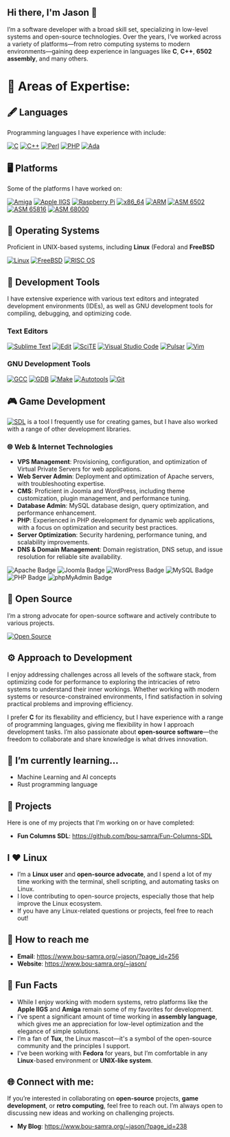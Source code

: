 ## Hi there, I'm Jason 👋

I’m a software developer with a broad skill set, specializing in low-level systems and open-source technologies. Over the years, I’ve worked across a variety of platforms—from retro computing systems to modern environments—gaining deep experience in languages like **C**, **C++**, **6502 assembly**, and many others.

# 🚀 Areas of Expertise:
## 🖋️ Languages
  Programming languages I have experience with include:
  
  [![C](https://img.shields.io/badge/-C-00599C?style=flat&logo=c&logoColor=white)](https://en.wikipedia.org/wiki/C_(programming_language))
  [![C++](https://img.shields.io/badge/-C%2B%2B-00599C?style=flat&logo=c%2B%2B&logoColor=white)](https://en.wikipedia.org/wiki/C%2B%2B)
  [![Perl](https://img.shields.io/badge/Perl-2296E8?style=flat&logo=perl&logoColor=white)](https://www.perl.org/)
  [![PHP](https://img.shields.io/badge/PHP-777BB4?style=flat&logo=php&logoColor=white)](https://www.php.net/)
  [![Ada](https://img.shields.io/badge/Ada-003B57?style=flat&logo=ada&logoColor=white)](https://en.wikipedia.org/wiki/Ada_(programming_language))

## 🖥️ Platforms
  Some of the platforms I have worked on:
  
  [![Amiga](https://img.shields.io/badge/Amiga-ED1C24?style=flat&logo=amiga&logoColor=white)](https://en.wikipedia.org/wiki/Amiga)
  [![Apple IIGS](https://img.shields.io/badge/Apple_IIGS-888888?style=flat&logo=apple&logoColor=white)](https://en.wikipedia.org/wiki/Apple_IIGS)
  [![Raspberry Pi](https://img.shields.io/badge/Raspberry_Pi-A22846?style=flat&logo=raspberrypi&logoColor=white)](https://www.raspberrypi.org/)
  [![x86_64](https://img.shields.io/badge/x86_64-1E90FF?style=flat&logo=none&logoColor=white)](https://en.wikipedia.org/wiki/X86_64)
  [![ARM](https://img.shields.io/badge/ARM-009C95?style=flat&logo=arm&logoColor=white)](https://www.arm.com/)
  [![ASM 6502](https://img.shields.io/badge/ASM-6502-FFB74D?style=flat&logo=chip&logoColor=white)](https://en.wikipedia.org/wiki/MOS_Technology_6502)
  [![ASM 65816](https://img.shields.io/badge/ASM-65816-FF7043?style=flat&logo=chip&logoColor=white)](https://en.wikipedia.org/wiki/WDC_65C816)
  [![ASM 68000](https://img.shields.io/badge/ASM-68000-FFA073?style=flat&logo=chip&logoColor=white)](https://en.wikipedia.org/wiki/Motorola_68000)

## 💾 Operating Systems
  Proficient in UNIX-based systems, including **Linux** (Fedora) and **FreeBSD**

  [![Linux](https://img.shields.io/badge/Linux-Fedora-1E2328?style=flat&logo=linux&logoColor=white)](https://getfedora.org/)
  [![FreeBSD](https://img.shields.io/badge/FreeBSD-AB5B5B?style=flat&logo=freebsd&logoColor=white)](https://www.freebsd.org/)
  [![RISC OS](https://img.shields.io/badge/RISC_OS-9B4F96?style=flat&logo=risc-os&logoColor=white)](https://www.riscosopen.org/)

## 🧰 Development Tools

I have extensive experience with various text editors and integrated development environments (IDEs), as well as GNU development tools for compiling, debugging, and optimizing code.

### Text Editors

[![Sublime Text](https://img.shields.io/badge/Sublime%20Text-FF9800?style=flat&logo=sublime-text&logoColor=white)](https://www.sublimetext.com/) [![jEdit](https://img.shields.io/badge/jEdit-1C2A2C?style=flat&logo=jedit&logoColor=white)](https://www.jedit.org/) [![SciTE](https://img.shields.io/badge/SciTE-2D537D?style=flat&logo=scite&logoColor=white)](https://www.scintilla.org/SciTE.html) [![Visual Studio Code](https://img.shields.io/badge/Visual%20Studio%20Code-0078D4?style=flat&logo=visualstudiocode&logoColor=white)](https://code.visualstudio.com/) [![Pulsar](https://img.shields.io/badge/Pulsar-414F57?style=flat&logo=atom&logoColor=white)](https://pulsar-edit.dev/) [![Vim](https://img.shields.io/badge/Vim-019733?style=flat&logo=vim&logoColor=white)](https://www.vim.org/)   

### GNU Development Tools

[![GCC](https://img.shields.io/badge/GCC-00599C?style=flat&logo=gcc&logoColor=white)](https://gcc.gnu.org/) [![GDB](https://img.shields.io/badge/GDB-FF0000?style=flat&logo=gdb&logoColor=white)](https://www.gnu.org/software/gdb/) [![Make](https://img.shields.io/badge/Make-000000?style=flat&logo=gnu&logoColor=white)](https://www.gnu.org/software/make/) [![Autotools](https://img.shields.io/badge/Autotools-2C6B8D?style=flat&logo=gnu&logoColor=white)](https://www.gnu.org/software/autoconf/) [![Git](https://img.shields.io/badge/Git-F05032?style=flat&logo=git&logoColor=white)](https://git-scm.com/)


## 🎮 Game Development
  [![SDL](https://img.shields.io/badge/SDL-1E2328?style=flat&logo=gamepad&logoColor=white)](https://www.libsdl.org/) is a tool I frequently use for creating games, but I have also worked with a range of other development libraries.

### 🌐 Web & Internet Technologies

- **VPS Management**: Provisioning, configuration, and optimization of Virtual Private Servers for web applications.
- **Web Server Admin**: Deployment and optimization of Apache servers, with troubleshooting expertise.
- **CMS**: Proficient in Joomla and WordPress, including theme customization, plugin management, and performance tuning.
- **Database Admin**: MySQL database design, query optimization, and performance enhancement.
- **PHP**: Experienced in PHP development for dynamic web applications, with a focus on optimization and security best practices.
- **Server Optimization**: Security hardening, performance tuning, and scalability improvements.
- **DNS & Domain Management**: Domain registration, DNS setup, and issue resolution for reliable site availability.

![Apache Badge](https://img.shields.io/badge/Apache-232B2B?logo=apache&logoColor=white) ![Joomla Badge](https://img.shields.io/badge/Joomla-2C6BB6?logo=joomla&logoColor=white) ![WordPress Badge](https://img.shields.io/badge/WordPress-21759B?logo=wordpress&logoColor=white) ![MySQL Badge](https://img.shields.io/badge/MySQL-4479A1?logo=mysql&logoColor=white) ![PHP Badge](https://img.shields.io/badge/PHP-777BB4?logo=php&logoColor=white) ![phpMyAdmin Badge](https://img.shields.io/badge/phpMyAdmin-6C3E3D?logo=phpmyadmin&logoColor=white)



## 🧩 Open Source
  I’m a strong advocate for open-source software and actively contribute to various projects.
  
  [![Open Source](https://img.shields.io/badge/Open%20Source-FF9B00?style=flat&logo=open-source-initiative&logoColor=white)](https://opensource.org/)

## ⚙️ Approach to Development
I enjoy addressing challenges across all levels of the software stack, from optimizing code for performance to exploring the intricacies of retro systems to understand their inner workings. Whether working with modern systems or resource-constrained environments, I find satisfaction in solving practical problems and improving efficiency.

I prefer **C** for its flexability and efficiency, but I have experience with a range of programming languages, giving me flexibility in how I approach development tasks. I’m also passionate about **open-source software**—the freedom to collaborate and share knowledge is what drives innovation.

## 🌱 I’m currently learning...
- Machine Learning and AI concepts
- Rust programming language

## 🔧 Projects
Here is one of my projects that I'm working on or have completed:
- **Fun Columns SDL**: https://github.com/bou-samra/Fun-Columns-SDL

## I ❤️ Linux
- I’m a **Linux user** and **open-source advocate**, and I spend a lot of my time working with the terminal, shell scripting, and automating tasks on Linux.
- I love contributing to open-source projects, especially those that help improve the Linux ecosystem.
- If you have any Linux-related questions or projects, feel free to reach out!

## 🤝 How to reach me
- **Email**: https://www.bou-samra.org/~jason/?page_id=256
- **Website**: https://www.bou-samra.org/~jason/

## 📝 Fun Facts
- While I enjoy working with modern systems, retro platforms like the **Apple IIGS** and **Amiga** remain some of my favorites for development.
- I’ve spent a significant amount of time working in **assembly language**, which gives me an appreciation for low-level optimization and the elegance of simple solutions.
- I’m a fan of **Tux**, the Linux mascot—it's a symbol of the open-source community and the principles I support.
- I’ve been working with **Fedora** for years, but I’m comfortable in any **Linux**-based environment or **UNIX-like system**.

## 🌐 Connect with me:
If you’re interested in collaborating on **open-source** projects, **game development**, or **retro computing**, feel free to reach out. I’m always open to discussing new ideas and working on challenging projects.
- **My Blog**: https://www.bou-samra.org/~jason/?page_id=238
